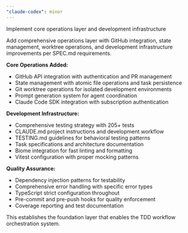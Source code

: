 ```yaml
---
"claude-codex": minor
---
```


Implement core operations layer and development infrastructure

Add comprehensive operations layer with GitHub integration, state management, worktree operations, and development infrastructure improvements per SPEC.md requirements.

**Core Operations Added:**
- GitHub API integration with authentication and PR management
- State management with atomic file operations and task persistence
- Git worktree operations for isolated development environments
- Prompt generation system for agent coordination
- Claude Code SDK integration with subscription authentication

**Development Infrastructure:**
- Comprehensive testing strategy with 205+ tests
- CLAUDE.md project instructions and development workflow
- TESTING.md guidelines for behavioral testing patterns
- Task specifications and architecture documentation
- Biome integration for fast linting and formatting
- Vitest configuration with proper mocking patterns

**Quality Assurance:**
- Dependency injection patterns for testability
- Comprehensive error handling with specific error types
- TypeScript strict configuration throughout
- Pre-commit and pre-push hooks for quality enforcement
- Coverage reporting and test documentation

This establishes the foundation layer that enables the TDD workflow orchestration system.